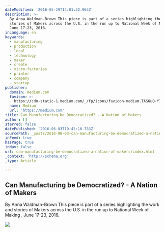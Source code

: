 ```yaml
---
dateModified: '2016-05-29T14:01:32.963Z'
description: >-
  By Anna Waldman-Brown This piece is part of a series highlighting the work and
  stories of Makers across the U.S. in the run up to National Week of Making ,
  June 17-23, 2016.
inLanguage: en
keywords:
  - manufacturing
  - production
  - local
  - technology
  - maker
  - create
  - micro-factories
  - printer
  - company
  - startup
publisher:
  domain: medium.com
  favicon: >-
    https://cdn-static-1.medium.com/_/fp/icons/favicon-medium.TAS6uQ-Y7kcKgi0xjcYHXw.ico
  name: Medium
  url: 'https://medium.com'
title: Can Manufacturing be Democratized? - A Nation of Makers
author: []
starred: false
datePublished: '2016-06-03T19:45:10.783Z'
sourcePath: _posts/2016-06-03-can-manufacturing-be-democratized-a-nation-of-makers.md
inFeed: true
hasPage: true
inNav: false
url: can-manufacturing-be-democratized-a-nation-of-makers/index.html
_context: 'http://schema.org'
_type: Article

---
```

<article style=""><h1>Can Manufacturing be Democratized? - A Nation of Makers</h1><p>By Anna Waldman-Brown This piece is part of a series highlighting the work and stories of Makers across the U.S. in the run up to National Week of Making , June 17-23, 2016.</p><img src="https://cdn-images-1.medium.com/max/2000/1*mPGRbC1KjpCjFXkBdO21Jg.jpeg" /></article>